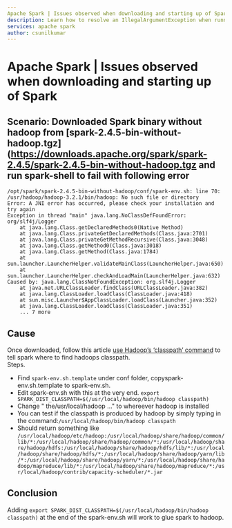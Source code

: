 ```yaml
---
Apache Spark | Issues observed when downloading and starting up of Spark
description: Learn how to resolve an IllegalArgumentException when running Apache Spark jobs using Azure Data Factory.
services: apache spark
author: csunilkumar
---
```

# Apache Spark | Issues observed when downloading and starting up of Spark

## Scenario: Downloaded Spark binary without hadoop from  [spark-2.4.5-bin-without-hadoop.tgz](https://downloads.apache.org/spark/spark-2.4.5/spark-2.4.5-bin-without-hadoop.tgz and run spark-shell to fail with following error

```root@kcubuntu:/opt/spark/spark-2.4.5-bin-without-hadoop# ./bin/spark-shell
/opt/spark/spark-2.4.5-bin-without-hadoop/conf/spark-env.sh: line 70: /usr/hadoop/hadoop-3.2.1/bin/hadoop: No such file or directory
Error: A JNI error has occurred, please check your installation and try again
Exception in thread "main" java.lang.NoClassDefFoundError: org/slf4j/Logger
	at java.lang.Class.getDeclaredMethods0(Native Method)
	at java.lang.Class.privateGetDeclaredMethods(Class.java:2701)
	at java.lang.Class.privateGetMethodRecursive(Class.java:3048)
	at java.lang.Class.getMethod0(Class.java:3018)
	at java.lang.Class.getMethod(Class.java:1784)
	at sun.launcher.LauncherHelper.validateMainClass(LauncherHelper.java:650)
	at sun.launcher.LauncherHelper.checkAndLoadMain(LauncherHelper.java:632)
Caused by: java.lang.ClassNotFoundException: org.slf4j.Logger
	at java.net.URLClassLoader.findClass(URLClassLoader.java:382)
	at java.lang.ClassLoader.loadClass(ClassLoader.java:418)
	at sun.misc.Launcher$AppClassLoader.loadClass(Launcher.java:352)
	at java.lang.ClassLoader.loadClass(ClassLoader.java:351)
	... 7 more
```

## Cause
Once downloaded, follow this article [use Hadoop’s ‘classpath’ command](https://spark.apache.org/docs/latest/hadoop-provided.html) to tell spark where to find hadoops classpath.  
Steps.
-	Find ```spark-env.sh.template``` under conf folder, copyspark-env.sh.template to spark-env.sh.  
-	Edit spark-env.sh with this at the very end.
``` export SPARK_DIST_CLASSPATH=$(/usr/local/hadoop/bin/hadoop classpath) ```  
-	Change " the/usr/local/hadoop ..." to whereever hadoop is installed
-	You can test if the classpath is produced by hadoop by simply typing in the command:```/usr/local/hadoop/bin/hadoop classpath```
- 	Should return something like ```/usr/local/hadoop/etc/hadoop:/usr/local/hadoop/share/hadoop/common/lib/*:/usr/local/hadoop/share/hadoop/common/*:/usr/local/hadoop/share/hadoop/hdfs:/usr/local/hadoop/share/hadoop/hdfs/lib/*:/usr/local/hadoop/share/hadoop/hdfs/*:/usr/local/hadoop/share/hadoop/yarn/lib/*:/usr/local/hadoop/share/hadoop/yarn/*:/usr/local/hadoop/share/hadoop/mapreduce/lib/*:/usr/local/hadoop/share/hadoop/mapreduce/*:/usr/local/hadoop/contrib/capacity-scheduler/*.jar```

## Conclusion

Adding ```export SPARK_DIST_CLASSPATH=$(/usr/local/hadoop/bin/hadoop classpath)``` at the end of the spark-env.sh  will work to glue spark to hadoop.
